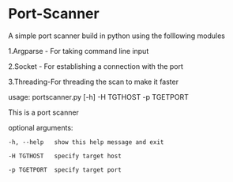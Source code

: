# Port-Scanner
A simple port scanner build in python using the folllowing modules

1.Argparse - For taking command line input

2.Socket - For establishing a connection with the port

3.Threading-For threading the scan to make it faster


usage: portscanner.py [-h] -H TGTHOST -p TGETPORT

  This is a port scanner

  optional arguments:
  
    -h, --help   show this help message and exit
  
    -H TGTHOST   specify target host
  
    -p TGETPORT  specify target port
